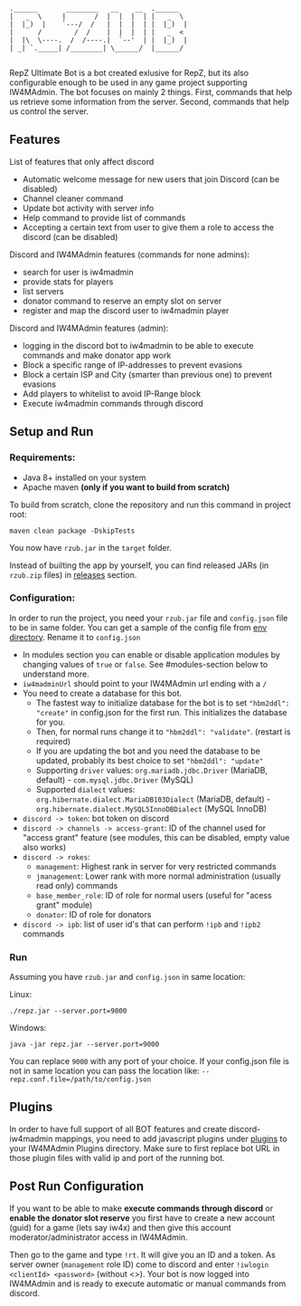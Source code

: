 ```
.______       ________   __    __  .______   
|   _  \     |       /  |  |  |  | |   _  \  
|  |_)  |    `---/  /   |  |  |  | |  |_)  | 
|      /        /  /    |  |  |  | |   _  <  
|  |\  \----.  /  /----.|  `--'  | |  |_)  | 
| _| `._____| /________| \______/  |______/  
                                             
```

RepZ Ultimate Bot is a bot created exlusive for RepZ, but its also configurable enough to be used in any game project supporting IW4MAdmin. The bot focuses on mainly 2 things. First, commands that help us retrieve some information from the server. Second, commands that help us control the server.

## Features

List of features that only affect discord

- Automatic welcome message for new users that join Discord (can be disabled)
- Channel cleaner command
- Update bot activity with server info
- Help command to provide list of commands
- Accepting a certain text from user to give them a role to access the discord (can be disabled)

Discord and IW4MAdmin features (commands for none admins):

- search for user is iw4madmin
- provide stats for players
- list servers
- donator command to reserve an empty slot on server
- register and map the discord user to iw4madmin player

Discord and IW4MAdmin features (admin):

- logging in the discord bot to iw4madmin to be able to execute commands and make donator app work
- Block a specific range of IP-addresses to prevent evasions
- Block a certain ISP and City (smarter than previous one) to prevent evasions
- Add players to whitelist to avoid IP-Range block
- Execute iw4madmin commands through discord

## Setup and Run

### Requirements:

- Java 8+ installed on your system
- Apache maven **(only if you want to build from scratch)**

To build from scratch, clone the repository and run this command in project root:

```
maven clean package -DskipTests
```
You now have `rzub.jar` in the `target` folder.

Instead of builting the app by yourself, you can find released JARs (in `rzub.zip` files) in [releases](https://github.com/repz-cmod/rzub/releases) section.


### Configuration:
In order to run the project, you need your `rzub.jar` file and `config.json` file to be in same folder. You can get a sample of the config file from [env directory](https://github.com/repz-cmod/rzub/tree/main/env). Rename it to `config.json`

- In modules section you can enable or disable application modules by changing values of `true` or `false`. See #modules-section below to understand more.
- `iw4madminUrl` should point to your IW4MAdmin url ending with a `/`
- You need to create a database for this bot.
  - The fastest way to initialize database for the bot is to set `"hbm2ddl": "create"` in config.json for the first run. This initializes the database for you.
  - Then, for normal runs change it to `"hbm2ddl": "validate"`. (restart is required)
  - If you are updating the bot and you need the database to be updated, probably its best choice to set `"hbm2ddl": "update"`
  - Supporting `driver` values: `org.mariadb.jdbc.Driver` (MariaDB, default) - `com.mysql.jdbc.Driver` (MySQL)
  - Supported `dialect` values: `org.hibernate.dialect.MariaDB103Dialect` (MariaDB, default) - `org.hibernate.dialect.MySQL5InnoDBDialect` (MySQL InnoDB)
- `discord -> token`: bot token on discord
- `discord -> channels -> access-grant`: ID of the channel used for "access grant" feature (see modules, this can be disabled, empty value also works)
- `discord -> rokes`:
  - `management`: Highest rank in server for very restricted commands
  - `jmanagement`: Lower rank with more normal administration (usually read only) commands
  - `base_member_role`: ID of role for normal users (useful for "acess grant" module)
  - `donator`: ID of role for donators
- `discord -> ipb`: list of user id's that can perform `!ipb` and `!ipb2` commands

### Run

Assuming you have `rzub.jar` and `config.json` in same location:

Linux:
```
./repz.jar --server.port=9000
```

Windows:
```
java -jar repz.jar --server.port=9000
```

You can replace `9000` with any port of your choice. If your config.json file is not in same location you can pass the location like: `--repz.conf.file=/path/to/config.json`

## Plugins

In order to have full support of all BOT features and create discord-iw4madmin mappings, you need to add javascript plugins under [plugins](https://github.com/repz-cmod/rzub/tree/main/plugins) to your IW4MAdmin Plugins directory. Make sure to first replace bot URL in those plugin files with valid ip and port of the running bot.

## Post Run Configuration

If you want to be able to make **execute commands through discord** or **enable the donator slot reserve** you first have to create a new account (guid) for a game (lets say iw4x) and then give this account moderator/administrator access in IW4MAdmin.

Then go to the game and type `!rt`. It will give you an ID and a token. As server owner (`management` role ID) come to discord and enter `!iwlogin <clientId> <password>` (without <>). Your bot is now logged into IW4MAdmin and is ready to execute automatic or manual commands from discord.
